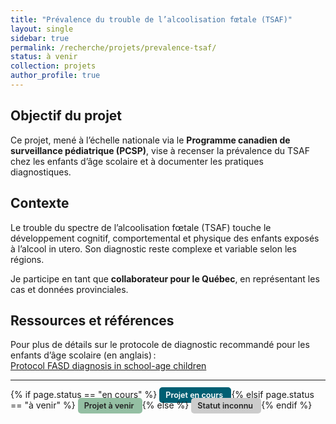 ```yaml
---
title: "Prévalence du trouble de l’alcoolisation fœtale (TSAF)"
layout: single
sidebar: true
permalink: /recherche/projets/prevalence-tsaf/
status: à venir
collection: projets
author_profile: true
---
```

## Objectif du projet
Ce projet, mené à l’échelle nationale via le **Programme canadien de surveillance pédiatrique (PCSP)**, vise à recenser la prévalence du TSAF chez les enfants d’âge scolaire et à documenter les pratiques diagnostiques.  

## Contexte
Le trouble du spectre de l’alcoolisation fœtale (TSAF) touche le développement cognitif, comportemental et physique des enfants exposés à l’alcool in utero. Son diagnostic reste complexe et variable selon les régions.

Je participe en tant que **collaborateur pour le Québec**, en représentant les cas et données provinciales.

## Ressources et références

Pour plus de détails sur le protocole de diagnostic recommandé pour les enfants d’âge scolaire (en anglais) :  
[Protocol FASD diagnosis in school-age children](https://cpsp.cps.ca/uploads/studies/Protocol-FASD-diagnosis-in-school-age-children.pdf)

---

<div style="margin-bottom: 1rem;">
  {% if page.status == "en cours" %}
    <span style="background-color: #005f73; color: white; padding: 0.4em 0.8em; border-radius: 5px; font-weight: 600; font-size: 0.9em;">
      Projet en cours
    </span>
  {% elsif page.status == "à venir" %}
    <span style="background-color: #94bfa3; color: #222; padding: 0.4em 0.8em; border-radius: 5px; font-weight: 600; font-size: 0.9em;">
      Projet à venir
    </span>
  {% else %}
    <span style="background-color: #ccc; color: #222; padding: 0.4em 0.8em; border-radius: 5px; font-weight: 600; font-size: 0.9em;">
      Statut inconnu
    </span>
  {% endif %}
</div>